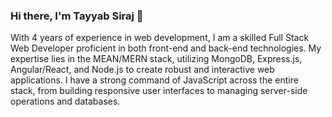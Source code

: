### Hi there, I'm Tayyab Siraj 👋  
With 4 years of experience in web development, I am a skilled
Full Stack Web Developer proficient in both front-end and
back-end technologies. My expertise lies in the MEAN/MERN
stack, utilizing MongoDB, Express.js, Angular/React, and
Node.js to create robust and interactive web applications. I
have a strong command of JavaScript across the entire stack,
from building responsive user interfaces to managing
server-side operations and databases.
